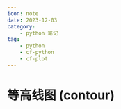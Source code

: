 ```yaml
---
icon: note
date: 2023-12-03
category:
    - python 笔记
tag:
    - python
    - cf-python
    - cf-plot
---
```


# 等高线图 (contour)

<decl incomp=1 />
